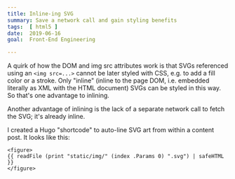 ```yaml
---
title: Inline-ing SVG
summary: Save a network call and gain styling benefits
tags:  [ html5 ]
date:  2019-06-16
goal:  Front-End Engineering

---
```


A quirk of how the DOM and img src attributes work is that SVGs
referenced using an `<img src=...>` cannot be later styled with CSS,
e.g. to add a fill color or a stroke. Only "inline" (inline to the page
DOM, i.e. embedded literally as XML with the HTML document) SVGs can be
styled in this way. So that's one advantage to inlining.

Another advantage of inlining is the lack of a separate network call to
fetch the SVG; it's already inline.

I created a Hugo "shortcode" to auto-line SVG art from within a content
post. It looks like this:

```hugo
<figure>
{{ readFile (print "static/img/" (index .Params 0) ".svg") | safeHTML }}
</figure>
```


